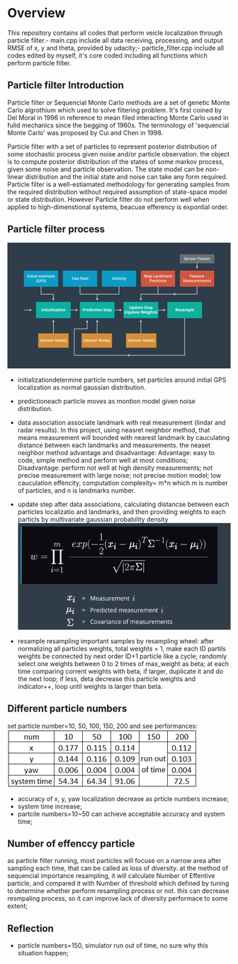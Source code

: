 # Overview
This repository contains all codes that perform veicle localization through particle filter.- main.cpp include all data receiving, processing, and output RMSE of x, y and theta, provided by udacity;- particle_filter.cpp include all codes edited by myself, it's core coded including all functions which perform particle filter.

## Particle filter Introduction
Particle filter or Sequencial Monte Carlo methods are a set of genetic Monte Carlo algrothium which used to solve filtering problem. It's first coined by Del Moral in 1996 in reference to mean filed interacting Monte Carlo used in fulid mechanics since the begging of 1960s. The terminology of 'sequencial Monte Carlo' was proposed by Cui and Chen in 1998.

Particle filter with a set of particles to represent posterior distribution of some stochastic process given noise and/or particle observation. the object is to compute posterior distribution of the states of some markov process, given some noise and particle observation. The state model can be non-linear distribution and the initial state and noise can take any form required. Particle filter is a well-estiamated methodology for generating samples from the required distribution without required assumption of state-space model or state distribution. However Particle filter do not perform well when applied to high-dimenstional systems, beacuse efferency is expontial order.

## Particle filter process
![image](https://github.com/Genzaiwuxian/udacity-term2-p3/blob/master/figure/particle%20filter%20process.octet-stream)

- initializationdetermine particle numbers, set particles around initial GPS localization as normal gaussian distribution.

- predictioneach particle moves as montion model given noise distribution.

- data association
associate landmark with real measurement (lindar and radar results). In this project, using neasret neighbor method, that means measurement will bounded with nearest landmark by cauculating distance between each landmarks and measurements.
the neaset neighbor method advantage and disadvantage:
  Advantage: easy to code, simple method and perform well at most conditions;
  Disadvantage: perform not well at high density measurements; not precise measurement with large noise; not precise motion model; low cauculation effencity, computation complexity= m*n which m is number of particles, and n is landmarks number.
  
- update step
after data associations, calculating distancse between each particles localizatio and landmarks, and then providing weights to each particls by multivariate gaussian probability density
![image](https://github.com/Genzaiwuxian/udacity-term2-p3/blob/master/figure/multivariate%20gaussian%20probability%20density.PNG)

- resample
resampling important samples by resampling wheel:
after normalizing all particles weights, total weights = 1, make each ID partils weights be connected by next order ID+1 particle like a cycle;
randomly select one weights between 0 to 2 times of max_weight as beta;
at each time comparing corrent weights with beta, if larger, duplicate it and do the next loop; if less, deta decrease this particle weights and indicator++, loop until weights is larger than beta.

## Different particle numbers
set particle number=10, 50, 100, 150, 200 and see performances:
![image](https://github.com/Genzaiwuxian/udacity-term2-p3/blob/master/figure/differnt%20num%20comparsion.PNG)
- accuracy of x, y, yaw localization decrease as prticle numbers increase;
- system time increase;
- partcile numbers=10~50 can achieve acceptable accuracy and system time;

## Number of effenccy particle
as particle filter running, most particles will focuse on a narrow area after sampling each time, that can be called as loss of diversity. at the method of sequencial importance resampling, it will calculate Number of Effentive particle, and compared it with Number of threshold which defined by tuning to determine whether perform resampling process or not. this can decrease resmpaling process, so it can improve lack of diversity performace to some extent;




## Reflection
- particle numbers=150, simulator run out of time, no sure why this situation happen;
